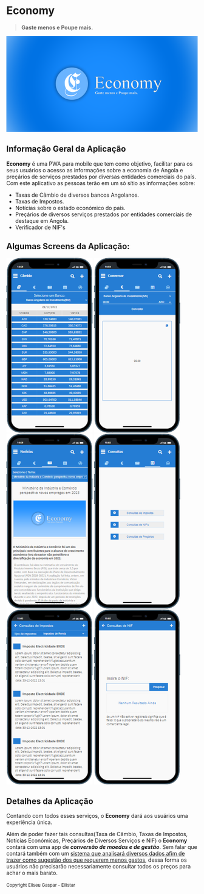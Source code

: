 #  Economy

> **Gaste menos e Poupe mais.**

<img src="assets\economy5.png" style="zoom: 150%;" />

## Informação  Geral  da  Aplicação

**Economy** é uma PWA para mobile que tem como objetivo, facilitar para os seus usuários o acesso as informações sobre a economia de Angola e preçários de serviços prestados por diversas entidades comerciais do país.
Com este aplicativo as pessoas terão em um só sítio as informações sobre:

- Taxas de Câmbio de diversos bancos Angolanos.
- Taxas de Impostos.
- Notícias sobre o estado económico do país.
- Preçários de diversos serviços prestados por entidades comerciais de destaque em Angola.
- Verificador de NIF's

## Algumas Screens da Aplicação:

<img src="assets\Screens\download (1).png" style="zoom:85%;" /> <img src="assets\Screens\download (2).png" style="zoom:85%;" /> <img src="assets\Screens\download (3).png" style="zoom:85%;" /> <img src="assets\Screens\download (4).png" style="zoom:85%;" /> <img src="assets\Screens\download (5).png" style="zoom:85%;" /> <img src="assets\Screens\download (6).png" style="zoom:85%;" />

## Detalhes da Aplicação

Contando com todos esses serviços, o **Economy** dará aos usuários uma experiência única.

Além de poder fazer tais consultas(Taxa de Câmbio, Taxas de Impostos, Notícias Económicas, Preçários de Diversos Serviços e NIF) o **Economy** contará com uma app de ***conversão de moedas e de gestão***. Sem falar que contará também com um <u>sistema que analisará diversos dados afim de trazer como sugestão dos que requerem menos gastos</u>, dessa forma os usuários não precisarão necessariamente consultar todos os preços para achar o mais barato.

<small>Copyright Eliseu Gaspar - Eilistar</small>



